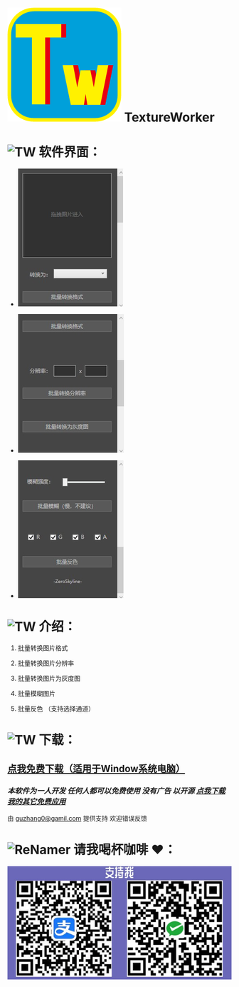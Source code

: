 # ![TW](icon.png) TextureWorker


# ![TW](icon.ico) 软件界面：
  - ![TextureWorker](1.jpg)

  - ![TextureWorker](2.jpg)

  - ![TextureWorker](3.jpg)

# ![TW](icon.ico) 介绍：

  1. 批量转换图片格式

  2. 批量转换图片分辨率

  3. 批量转换图片为灰度图

  5. 批量模糊图片

  6. 批量反色 （支持选择通道）

# ![TW](icon.ico) 下载：

## [点我免费下载（适用于Window系统电脑）](https://github.com/PMZeroSkyline/WPF_TextureWorker/raw/main/TextureWorker/TextureWorker/bin/Release/TextureWorker.exe)

### *本软件为一人开发 任何人都可以免费使用 没有广告 以开源 [点我下载我的其它免费应用](https://pmzeroskyline.github.io/FreeApps/)*

由 [guzhang0@gamil.com](https://github.com/PMZeroSkyline) 提供支持 欢迎错误反馈

# ![ReNamer](icon.ico)  请我喝杯咖啡 ♥：

![ReNamer](4.jpg)